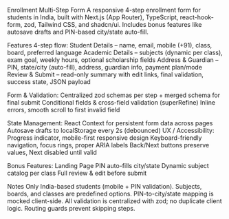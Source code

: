 Enrollment Multi-Step Form
A responsive 4-step enrollment form for students in India, built with Next.js (App Router), TypeScript, react-hook-form, zod, Tailwind CSS, and shadcn/ui. Includes bonus features like autosave drafts and PIN-based city/state auto-fill.

Features
4-step flow:
Student Details – name, email, mobile (+91), class, board, preferred language
Academic Details – subjects (dynamic per class), exam goal, weekly hours, optional scholarship fields
Address & Guardian – PIN, state/city (auto-fill), address, guardian info, payment plan/mode
Review & Submit – read-only summary with edit links, final validation, success state, JSON payload

Form & Validation:
Centralized zod schemas per step + merged schema for final submit
Conditional fields & cross-field validation (superRefine)
Inline errors, smooth scroll to first invalid field

State Management:
React Context for persistent form data across pages
Autosave drafts to localStorage every 2s (debounced)
UX / Accessibility:
Progress indicator, mobile-first responsive design
Keyboard-friendly navigation, focus rings, proper ARIA labels
Back/Next buttons preserve values, Next disabled until valid

Bonus Features:
Landing Page
PIN auto-fills city/state
Dynamic subject catalog per class
Full review & edit before submit


Notes
Only India-based students (mobile + PIN validation).
Subjects, boards, and classes are predefined options.
PIN-to-city/state mapping is mocked client-side.
All validation is centralized with zod; no duplicate client logic.
Routing guards prevent skipping steps.
